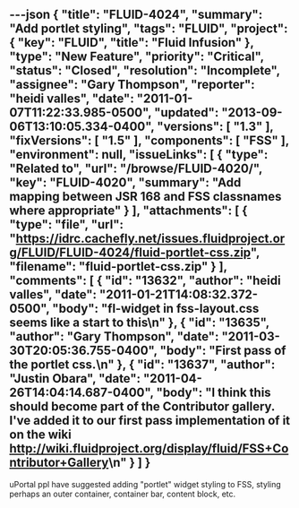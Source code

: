 ---json
{
  "title": "FLUID-4024",
  "summary": "Add portlet styling",
  "tags": "FLUID",
  "project": {
    "key": "FLUID",
    "title": "Fluid Infusion"
  },
  "type": "New Feature",
  "priority": "Critical",
  "status": "Closed",
  "resolution": "Incomplete",
  "assignee": "Gary Thompson",
  "reporter": "heidi valles",
  "date": "2011-01-07T11:22:33.985-0500",
  "updated": "2013-09-06T13:10:05.334-0400",
  "versions": [
    "1.3"
  ],
  "fixVersions": [
    "1.5"
  ],
  "components": [
    "FSS"
  ],
  "environment": null,
  "issueLinks": [
    {
      "type": "Related to",
      "url": "/browse/FLUID-4020/",
      "key": "FLUID-4020",
      "summary": "Add mapping between JSR 168 and FSS classnames where appropriate"
    }
  ],
  "attachments": [
    {
      "type": "file",
      "url": "https://idrc.cachefly.net/issues.fluidproject.org/FLUID/FLUID-4024/fluid-portlet-css.zip",
      "filename": "fluid-portlet-css.zip"
    }
  ],
  "comments": [
    {
      "id": "13632",
      "author": "heidi valles",
      "date": "2011-01-21T14:08:32.372-0500",
      "body": "fl-widget in fss-layout.css seems like a start to this\n"
    },
    {
      "id": "13635",
      "author": "Gary Thompson",
      "date": "2011-03-30T20:05:36.755-0400",
      "body": "First pass of the portlet css.\n"
    },
    {
      "id": "13637",
      "author": "Justin Obara",
      "date": "2011-04-26T14:04:14.687-0400",
      "body": "I think this should become part of the Contributor gallery. I've added it to our first pass implementation of it on the wiki <http://wiki.fluidproject.org/display/fluid/FSS+Contributor+Gallery>\n"
    }
  ]
}
---
uPortal ppl have suggested adding "portlet" widget styling to FSS, styling perhaps an outer container, container bar, content block, etc.

        
